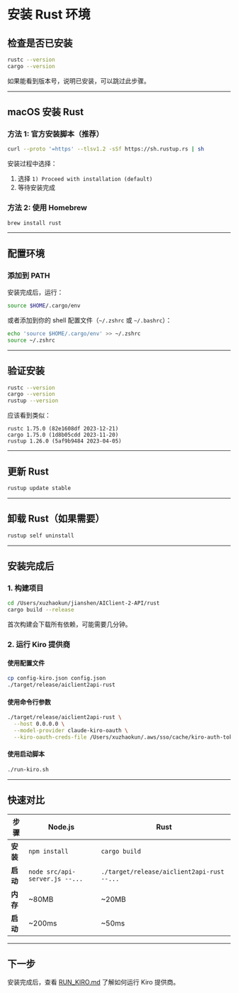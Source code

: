 # 安装 Rust 环境

## 检查是否已安装

```bash
rustc --version
cargo --version
```

如果能看到版本号，说明已安装，可以跳过此步骤。

---

## macOS 安装 Rust

### 方法 1: 官方安装脚本（推荐）

```bash
curl --proto '=https' --tlsv1.2 -sSf https://sh.rustup.rs | sh
```

安装过程中选择：
1. 选择 `1) Proceed with installation (default)`
2. 等待安装完成

### 方法 2: 使用 Homebrew

```bash
brew install rust
```

---

## 配置环境

### 添加到 PATH

安装完成后，运行：

```bash
source $HOME/.cargo/env
```

或者添加到你的 shell 配置文件（`~/.zshrc` 或 `~/.bashrc`）：

```bash
echo 'source $HOME/.cargo/env' >> ~/.zshrc
source ~/.zshrc
```

---

## 验证安装

```bash
rustc --version
cargo --version
rustup --version
```

应该看到类似：
```
rustc 1.75.0 (82e1608df 2023-12-21)
cargo 1.75.0 (1d8b05cdd 2023-11-20)
rustup 1.26.0 (5af9b9484 2023-04-05)
```

---

## 更新 Rust

```bash
rustup update stable
```

---

## 卸载 Rust（如果需要）

```bash
rustup self uninstall
```

---

## 安装完成后

### 1. 构建项目

```bash
cd /Users/xuzhaokun/jianshen/AIClient-2-API/rust
cargo build --release
```

首次构建会下载所有依赖，可能需要几分钟。

### 2. 运行 Kiro 提供商

#### 使用配置文件

```bash
cp config-kiro.json config.json
./target/release/aiclient2api-rust
```

#### 使用命令行参数

```bash
./target/release/aiclient2api-rust \
  --host 0.0.0.0 \
  --model-provider claude-kiro-oauth \
  --kiro-oauth-creds-file /Users/xuzhaokun/.aws/sso/cache/kiro-auth-token.json
```

#### 使用启动脚本

```bash
./run-kiro.sh
```

---

## 快速对比

| 步骤 | Node.js | Rust |
|------|---------|------|
| **安装** | `npm install` | `cargo build` |
| **启动** | `node src/api-server.js --...` | `./target/release/aiclient2api-rust --...` |
| **内存** | ~80MB | ~20MB |
| **启动** | ~200ms | ~50ms |

---

## 下一步

安装完成后，查看 [RUN_KIRO.md](./RUN_KIRO.md) 了解如何运行 Kiro 提供商。

